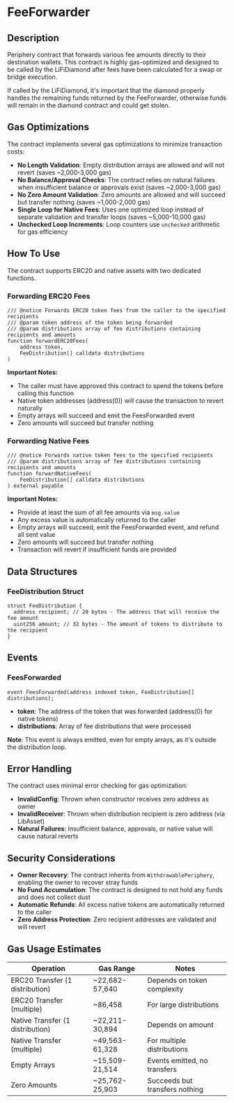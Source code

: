 # FeeForwarder

## Description

Periphery contract that forwards various fee amounts directly to their destination wallets. This contract is highly gas-optimized and designed to be called by the LiFiDiamond after fees have been calculated for a swap or bridge execution.

If called by the LiFiDiamond, it's important that the diamond properly handles the remaining funds returned by the FeeForwarder, otherwise funds will remain in the diamond contract and could get stolen.

## Gas Optimizations

The contract implements several gas optimizations to minimize transaction costs:

- **No Length Validation**: Empty distribution arrays are allowed and will not revert (saves ~2,000-3,000 gas)
- **No Balance/Approval Checks**: The contract relies on natural failures when insufficient balance or approvals exist (saves ~2,000-3,000 gas)
- **No Zero Amount Validation**: Zero amounts are allowed and will succeed but transfer nothing (saves ~1,000-2,000 gas)
- **Single Loop for Native Fees**: Uses one optimized loop instead of separate validation and transfer loops (saves ~5,000-10,000 gas)
- **Unchecked Loop Increments**: Loop counters use `unchecked` arithmetic for gas efficiency

## How To Use

The contract supports ERC20 and native assets with two dedicated functions.

### Forwarding ERC20 Fees

```solidity
/// @notice Forwards ERC20 token fees from the caller to the specified recipients
/// @param token address of the token being forwarded
/// @param distributions array of fee distributions containing recipients and amounts
function forwardERC20Fees(
    address token,
    FeeDistribution[] calldata distributions
)
```

**Important Notes:**

- The caller must have approved this contract to spend the tokens before calling this function
- Native token addresses (address(0)) will cause the transaction to revert naturally
- Empty arrays will succeed and emit the FeesForwarded event
- Zero amounts will succeed but transfer nothing

### Forwarding Native Fees

```solidity
/// @notice Forwards native token fees to the specified recipients
/// @param distributions array of fee distributions containing recipients and amounts
function forwardNativeFees(
    FeeDistribution[] calldata distributions
) external payable
```

**Important Notes:**

- Provide at least the sum of all fee amounts via `msg.value`
- Any excess value is automatically returned to the caller
- Empty arrays will succeed, emit the FeesForwarded event, and refund all sent value
- Zero amounts will succeed but transfer nothing
- Transaction will revert if insufficient funds are provided

## Data Structures

### FeeDistribution Struct

```solidity
struct FeeDistribution {
  address recipient; // 20 bytes - The address that will receive the fee amount
  uint256 amount; // 32 bytes - The amount of tokens to distribute to the recipient
}
```

## Events

### FeesForwarded

```solidity
event FeesForwarded(address indexed token, FeeDistribution[] distributions);
```

- **token**: The address of the token that was forwarded (address(0) for native tokens)
- **distributions**: Array of fee distributions that were processed

**Note**: This event is always emitted, even for empty arrays, as it's outside the distribution loop.

## Error Handling

The contract uses minimal error checking for gas optimization:

- **InvalidConfig**: Thrown when constructor receives zero address as owner
- **InvalidReceiver**: Thrown when distribution recipient is zero address (via LibAsset)
- **Natural Failures**: Insufficient balance, approvals, or native value will cause natural reverts

## Security Considerations

- **Owner Recovery**: The contract inherits from `WithdrawablePeriphery`, enabling the owner to recover stray funds
- **No Fund Accumulation**: The contract is designed to not hold any funds and does not collect dust
- **Automatic Refunds**: All excess native tokens are automatically returned to the caller
- **Zero Address Protection**: Zero recipient addresses are validated and will revert

## Gas Usage Estimates

| Operation                        | Gas Range      | Notes                          |
| -------------------------------- | -------------- | ------------------------------ |
| ERC20 Transfer (1 distribution)  | ~22,682-57,640 | Depends on token complexity    |
| ERC20 Transfer (multiple)        | ~86,458        | For large distributions        |
| Native Transfer (1 distribution) | ~22,211-30,894 | Depends on amount              |
| Native Transfer (multiple)       | ~49,563-61,328 | For multiple distributions     |
| Empty Arrays                     | ~15,509-21,514 | Events emitted, no transfers   |
| Zero Amounts                     | ~25,762-25,903 | Succeeds but transfers nothing |
